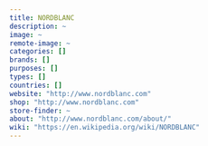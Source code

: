 ```yaml
---
title: NORDBLANC
description: ~
image: ~
remote-image: ~
categories: []
brands: []
purposes: []
types: []
countries: []
website: "http://www.nordblanc.com"
shop: "http://www.nordblanc.com"
store-finder: ~
about: "http://www.nordblanc.com/about/"
wiki: "https://en.wikipedia.org/wiki/NORDBLANC"
---
```

